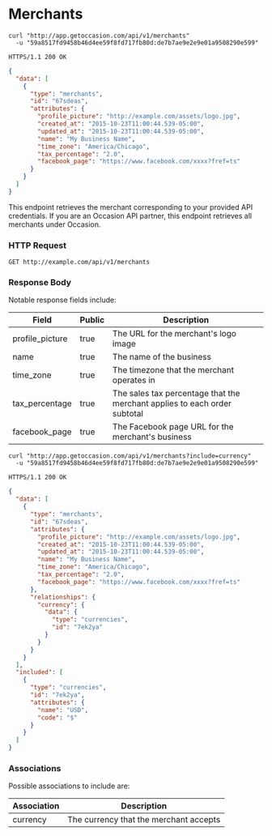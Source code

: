 # Merchants

```shell
curl "http://app.getoccasion.com/api/v1/merchants"
  -u "59a8517fd9458b46d4ee59f8fd717fb80d:de7b7ae9e2e9e01a9508290e599"
```

```http
HTTPS/1.1 200 OK
```

```json
{
  "data": [
    {
      "type": "merchants",
      "id": "67sdeas",
      "attributes": {
        "profile_picture": "http://example.com/assets/logo.jpg",
        "created_at": "2015-10-23T11:00:44.539-05:00",
        "updated_at": "2015-10-23T11:00:44.539-05:00",
        "name": "My Business Name",
        "time_zone": "America/Chicago",
        "tax_percentage": "2.0",
        "facebook_page": "https://www.facebook.com/xxxx?fref=ts"
      }
    }
  ]
}
```

This endpoint retrieves the merchant corresponding to your provided API credentials. If you are an Occasion API partner, this endpoint retrieves all merchants under Occasion.

### HTTP Request

`GET http://example.com/api/v1/merchants`

### Response Body

Notable response fields include:

Field | Public | Description
----- | ------ | -----------
profile_picture | true | The URL for the merchant's logo image
name | true | The name of the business
time_zone | true | The timezone that the merchant operates in
tax_percentage | true | The sales tax percentage that the merchant applies to each order subtotal
facebook_page | true | The Facebook page URL for the merchant's business

```shell
curl "http://app.getoccasion.com/api/v1/merchants?include=currency"
  -u "59a8517fd9458b46d4ee59f8fd717fb80d:de7b7ae9e2e9e01a9508290e599"
```

```http
HTTPS/1.1 200 OK
```

```json
{
  "data": [
    {
      "type": "merchants",
      "id": "67sdeas",
      "attributes": {
        "profile_picture": "http://example.com/assets/logo.jpg",
        "created_at": "2015-10-23T11:00:44.539-05:00",
        "updated_at": "2015-10-23T11:00:44.539-05:00",
        "name": "My Business Name",
        "time_zone": "America/Chicago",
        "tax_percentage": "2.0",
        "facebook_page": "https://www.facebook.com/xxxx?fref=ts"
      },
      "relationships": {
        "currency": {
          "data": {
            "type": "currencies",
            "id": "7ek2ya"
          }
        }
      }
    }
  ],
  "included": [
    {
      "type": "currencies",
      "id": "7ek2ya",
      "attributes": {
        "name": "USD",
        "code": "$"
      }
    }
  ]
}
```

### Associations

Possible associations to include are:

Association | Description
----------- | -----------
currency | The currency that the merchant accepts
